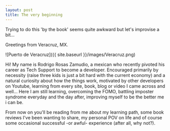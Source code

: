 ```yaml
---
layout: post
title: The very beginning
---
```


Trying to do this 'by the book' seems quite awkward but let's improvise a bit...

Greetings from Veracruz, MX.

![Puerto de Veracruz]({{ site.baseurl }}/images/Veracruz.png)

Hi! My name is Rodrigo Rosas Zamudio, a mexican who recently pivoted his career as Tech Support to become a developer. Encouraged primarily by necessity (raise three kids is just a bit hard with the current economy) and a natural curiosity about how the things work, motivated by other developers on Youtube, learning from every site, book, blog or video I came across and well... Here I am still learning, overcoming the FOMO, battling imposter syndrome everyday and the day after, improving myself to be the better me i can be.

From now on you'll be reading from me about my learning path, some book reviews I've been wanting to share, my personal POV on life and of course some occasional successful -or awful- experience (after all, why not?).